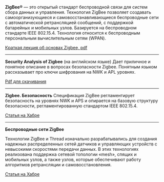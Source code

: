 **ZigBee®** — это открытый стандарт беспроводной связи для систем сбора данных и управления. Технология ZigBee позволяет создавать самоорганизующиеся и самовосстанавливающиеся беспроводные сети с автоматической ретрансляцией сообщений, с поддержкой батарейных и мобильных узлов. Базируется на беспроводном стандарте IEEE 802.15.4. Технология относится к беспроводным персональным вычислительным сетям (WPAN).

[Краткая лекция об основах Zigbee, pdf](../assets/files/bspd_lec_06_zigbee.pdf)

---

**Security Analysis of Zigbee** (на английском языке)
Дает приличное и понятное описание в вопросах безопасности Zigbee. Понятным языком рассказывает про ключи шифрования на NWK и APL уровнях.

[Pdf для скачивания](../assets/files/Security_Analysis_Zigbee.pdf)

---

**Zigbee. Безопасность**
Спецификация ZigBee регламентирует безопасность на уровнях NWK и APS и опирается на базовую структуру безопасности, регламентированную стандартом IEEE 802.15.4.

[Статья на Хабре](https://habr.com/ru/post/158355/)

---

**Беспроводные сети ZigBee**

Технологии ZigBee и Thread изначально разрабатывались для создания надежных распределенных сетей датчиков и управляющих устройств с невысокими скоростями передачи данных. В этих технологиях реализована поддержка сетевой топологии «mesh», спящих и мобильных узлов, а также узлов, которые обеспечивают работу алгоритмов ретрансляции и самовосстановления.

[Статья на Хабре](https://habr.com/ru/company/efo/blog/281048/)
